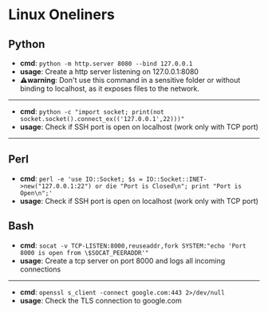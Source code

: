 # Linux Oneliners

## Python

- **cmd**: `python -m http.server 8080 --bind 127.0.0.1`
- **usage**: Create a http server listening on 127.0.0.1:8080
- **⚠️warning**: Don't use this command in a sensitive folder or without binding to localhost, as it exposes files to the network.
-------------
- **cmd**: `python -c "import socket; print(not socket.socket().connect_ex(('127.0.0.1',22)))"`
- **usage**: Check if SSH port is open on localhost (work only with TCP port)
-------------

## Perl

- **cmd**: `perl -e 'use IO::Socket; $s = IO::Socket::INET->new("127.0.0.1:22") or die "Port is Closed\n"; print "Port is Open\n";'`
- **usage**: Check if SSH port is open on localhost (work only with TCP port)

## Bash

- **cmd**: `socat -v TCP-LISTEN:8000,reuseaddr,fork SYSTEM:"echo 'Port 8000 is open from \$SOCAT_PEERADDR'"`
- **usage**: Create a tcp server on port 8000 and logs all incoming connections
-------------
- **cmd**: `openssl s_client -connect google.com:443 2>/dev/null`
- **usage**: Check the TLS connection to google.com
